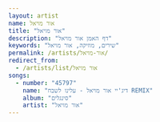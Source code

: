 ```yaml
---
layout: artist
name: אור מויאל
title: "אור מויאל"
description: "דף האמן אור מויאל"
keywords: "שירים, מוזיקה, אור מויאל"
permalink: /artists/אור-מויאל/
redirect_from:
  - /artists/list/אור מויאל
songs:
  - number: "45797"
    name: "דיג'יי אור מויאל - עלינו לשבח REMIX"
    album: "סינגלים"
    artist: "אור מויאל"
---
```

